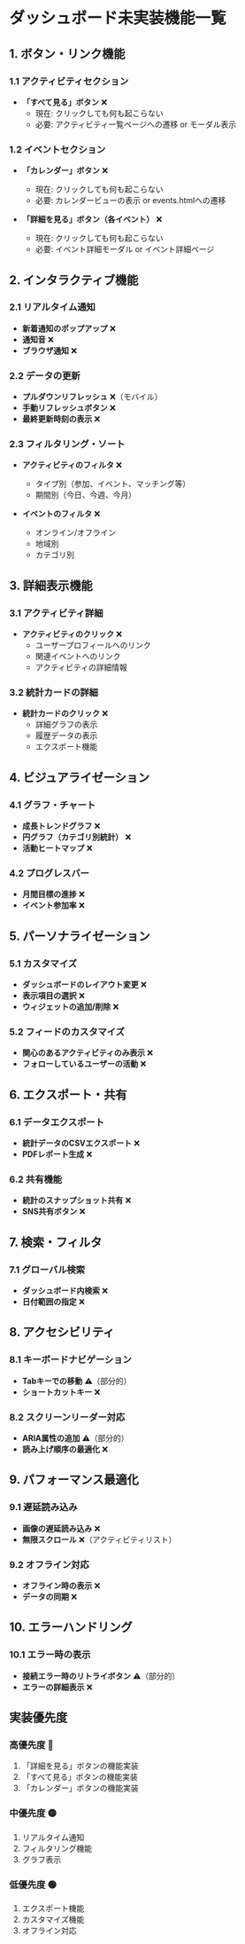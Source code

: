 # ダッシュボード未実装機能一覧

## 1. ボタン・リンク機能

### 1.1 アクティビティセクション
- **「すべて見る」ボタン** ❌
  - 現在: クリックしても何も起こらない
  - 必要: アクティビティ一覧ページへの遷移 or モーダル表示

### 1.2 イベントセクション  
- **「カレンダー」ボタン** ❌
  - 現在: クリックしても何も起こらない
  - 必要: カレンダービューの表示 or events.htmlへの遷移

- **「詳細を見る」ボタン（各イベント）** ❌
  - 現在: クリックしても何も起こらない
  - 必要: イベント詳細モーダル or イベント詳細ページ

## 2. インタラクティブ機能

### 2.1 リアルタイム通知
- **新着通知のポップアップ** ❌
- **通知音** ❌
- **ブラウザ通知** ❌

### 2.2 データの更新
- **プルダウンリフレッシュ** ❌（モバイル）
- **手動リフレッシュボタン** ❌
- **最終更新時刻の表示** ❌

### 2.3 フィルタリング・ソート
- **アクティビティのフィルタ** ❌
  - タイプ別（参加、イベント、マッチング等）
  - 期間別（今日、今週、今月）
  
- **イベントのフィルタ** ❌
  - オンライン/オフライン
  - 地域別
  - カテゴリ別

## 3. 詳細表示機能

### 3.1 アクティビティ詳細
- **アクティビティのクリック** ❌
  - ユーザープロフィールへのリンク
  - 関連イベントへのリンク
  - アクティビティの詳細情報

### 3.2 統計カードの詳細
- **統計カードのクリック** ❌
  - 詳細グラフの表示
  - 履歴データの表示
  - エクスポート機能

## 4. ビジュアライゼーション

### 4.1 グラフ・チャート
- **成長トレンドグラフ** ❌
- **円グラフ（カテゴリ別統計）** ❌
- **活動ヒートマップ** ❌

### 4.2 プログレスバー
- **月間目標の進捗** ❌
- **イベント参加率** ❌

## 5. パーソナライゼーション

### 5.1 カスタマイズ
- **ダッシュボードのレイアウト変更** ❌
- **表示項目の選択** ❌
- **ウィジェットの追加/削除** ❌

### 5.2 フィードのカスタマイズ
- **関心のあるアクティビティのみ表示** ❌
- **フォローしているユーザーの活動** ❌

## 6. エクスポート・共有

### 6.1 データエクスポート
- **統計データのCSVエクスポート** ❌
- **PDFレポート生成** ❌

### 6.2 共有機能
- **統計のスナップショット共有** ❌
- **SNS共有ボタン** ❌

## 7. 検索・フィルタ

### 7.1 グローバル検索
- **ダッシュボード内検索** ❌
- **日付範囲の指定** ❌

## 8. アクセシビリティ

### 8.1 キーボードナビゲーション
- **Tabキーでの移動** ⚠️（部分的）
- **ショートカットキー** ❌

### 8.2 スクリーンリーダー対応
- **ARIA属性の追加** ⚠️（部分的）
- **読み上げ順序の最適化** ❌

## 9. パフォーマンス最適化

### 9.1 遅延読み込み
- **画像の遅延読み込み** ❌
- **無限スクロール** ❌（アクティビティリスト）

### 9.2 オフライン対応
- **オフライン時の表示** ❌
- **データの同期** ❌

## 10. エラーハンドリング

### 10.1 エラー時の表示
- **接続エラー時のリトライボタン** ⚠️（部分的）
- **エラーの詳細表示** ❌

## 実装優先度

### 高優先度 🔴
1. 「詳細を見る」ボタンの機能実装
2. 「すべて見る」ボタンの機能実装
3. 「カレンダー」ボタンの機能実装

### 中優先度 🟡
1. リアルタイム通知
2. フィルタリング機能
3. グラフ表示

### 低優先度 🟢
1. エクスポート機能
2. カスタマイズ機能
3. オフライン対応
